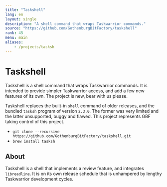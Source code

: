 ```yaml
---
title: "Taskshell"
lang: en
layout: single
description: "A shell command that wraps Taskwarrior commands."
source: "https://github.com/GothenburgBitFactory/taskshell"
rank: 45
menu: main
aliases:
    - /projects/tasksh
---
```

# Taskshell

Taskshell is a shell command that wraps Taskwarrior commands.
It is intended to provide simpler Taskwarrior access, and add a few new features of its own.
The project is new, bear with us please.

Taskshell replaces the built-in `shell` command of older releases, and the bundled `tasksh` program of version `2.3.0`.
The former was very limited and the latter unsupported, buggy and flawed.
This project represents GBF taking control of this project.

* `git clone --recursive https://github.com/GothenburgBitFactory/taskshell.git`
* `brew install tasksh`

## About

Taskshell is a shell that implements a review feature, and integrates `libreadline`.
It is on its own release schedule that is unhampered by lengthy Taskwarrior development cycles.

